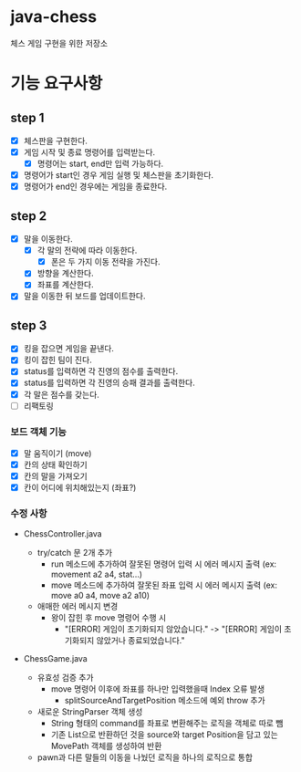 # java-chess
체스 게임 구현을 위한 저장소

# 기능 요구사항
## step 1
- [x] 체스판을 구현한다.
- [x] 게임 시작 및 종료 명령어를 입력받는다.
    - [x] 명령어는 start, end만 입력 가능하다.
- [x] 명령어가 start인 경우 게임 실행 및 체스판을 초기화한다.
- [x] 명령어가 end인 경우에는 게임을 종료한다. 

## step 2
- [x] 말을 이동한다.
  - [x] 각 말의 전략에 따라 이동한다.
    - [x] 폰은 두 가지 이동 전략을 가진다.
  - [x] 방향을 계산한다.
  - [x] 좌표를 계산한다.
- [x] 말을 이동한 뒤 보드를 업데이트한다.

## step 3
- [x] 킹을 잡으면 게임을 끝낸다.
- [x] 킹이 잡힌 팀이 진다.
- [x] status를 입력하면 각 진영의 점수를 출력한다.
- [x] status를 입력하면 각 진영의 승패 결과를 출력한다. 
- [x] 각 말은 점수를 갖는다. 
- [ ] 리팩토링 

### 보드 객체 기능
- [x] 말 움직이기 (move)
- [x] 칸의 상태 확인하기 
- [x] 칸의 말을 가져오기
- [x] 칸이 어디에 위치해있는지 (좌표?)

### 수정 사항
- ChessController.java
  - try/catch 문 2개 추가
    - run 메소드에 추가하여 잘못된 명령어 입력 시 에러 메시지 출력 (ex: movement a2 a4, stat...)
    - move 메소드에 추가하여 잘못된 좌표 입력 시 에러 메시지 출력 (ex: move a0 a4, move a2 a10)
  - 애매한 에러 메시지 변경
    - 왕이 잡힌 후 move 명령어 수행 시 
      - "[ERROR] 게임이 초기화되지 않았습니다." -> "[ERROR] 게임이 초기화되지 않았거나 종료되었습니다."
  
- ChessGame.java
  - 유효성 검증 추가
    - move 명령어 이후에 좌표를 하나만 입력했을때 Index 오류 발생
      - splitSourceAndTargetPosition 메소드에 예외 throw 추가
  - 새로운 StringParser 객체 생성
    - String 형태의 command를 좌표로 변환해주는 로직을 객체로 따로 뺌
    - 기존 List<Position>으로 반환하던 것을 source와 target Position을 담고 있는 MovePath 객체를 생성하여 반환
  - pawn과 다른 말들의 이동을 나눴던 로직을 하나의 로직으로 통합
